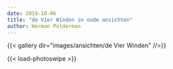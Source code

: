 ```yaml
---
date: 2019-10-06
title: "de Vier Winden in oude ansichten"
author: Herman Polderman
---
```

{{< gallery dir="images/ansichten/de Vier Winden" //>}}

{{< load-photoswipe >}}